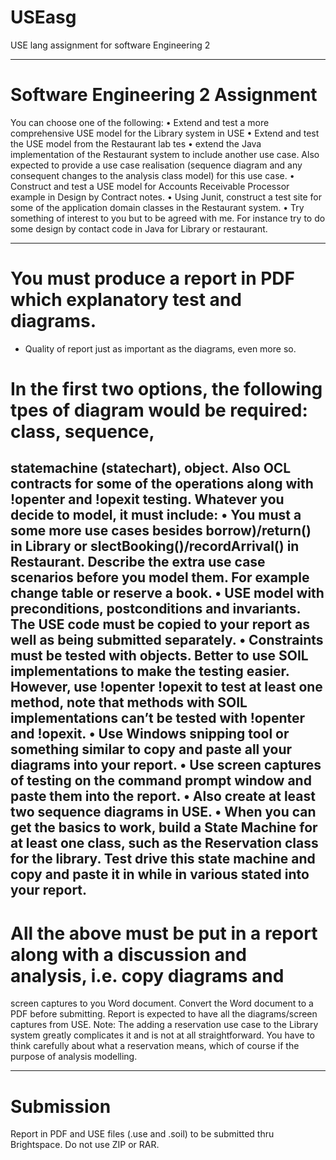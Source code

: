 # USEasg
USE lang assignment for software Engineering 2

---

# Software Engineering 2 Assignment

You can choose one of the following:
• Extend and test a more comprehensive USE model for the Library system in USE
• Extend and test the USE model from the Restaurant lab tes
• extend the Java implementation of the Restaurant system to include another use case. Also 
expected to provide a use case realisation (sequence diagram and any consequent changes 
to the analysis class model) for this use case.
• Construct and test a USE model for Accounts Receivable Processor example in Design by 
Contract notes.
• Using Junit, construct a test site for some of the application domain classes in the Restaurant 
system.
• Try something of interest to you but to be agreed with me. For instance try to do some 
design by contact code in Java for Library or restaurant.

---
# You must produce a report in PDF which explanatory test and diagrams. 
- Quality of report just as important as the diagrams, even more so.

# In the first two options, the following tpes of diagram would be required: class, sequence, 
statemachine (statechart), object. Also OCL contracts for some of the operations along with !openter 
and !opexit testing. Whatever you decide to model, it must include:
• You must a some more use cases besides borrow)/return() in Library or 
slectBooking()/recordArrival() in Restaurant. Describe the extra use case scenarios before 
you model them. For example change table or reserve a book.
• USE model with preconditions, postconditions and invariants. The USE code must be copied 
to your report as well as being submitted separately. 
• Constraints must be tested with objects. Better to use SOIL implementations to make the 
testing easier. However, use !openter !opexit to test at least one method, note that 
methods with SOIL implementations can’t be tested with !openter and !opexit.
• Use Windows snipping tool or something similar to copy and paste all your diagrams into 
your report.
• Use screen captures of testing on the command prompt window and paste them into the 
report.
• Also create at least two sequence diagrams in USE.
• When you can get the basics to work, build a State Machine for at least one class, such as 
the Reservation class for the library. Test drive this state machine and copy and paste it in 
while in various stated into your report.
---
# All the above must be put in a report along with a discussion and analysis, i.e. copy diagrams and 
screen captures to you Word document. Convert the Word document to a PDF before submitting.
Report is expected to have all the diagrams/screen captures from USE. 
Note: The adding a reservation use case to the Library system greatly complicates it and is not at all 
straightforward. You have to think carefully about what a reservation means, which of course if the 
purpose of analysis modelling.

---
# Submission
Report in PDF and USE files (.use and .soil) to be submitted thru Brightspace. Do not use ZIP or 
RAR.
